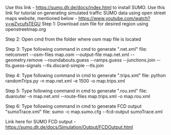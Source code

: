 Use this link - https://sumo.dlr.de/docs/index.html to install SUMO. Use this link for tutorial on generating simulated traffic SUMO data using open street maps website, mentioned below - https://www.youtube.com/watch?v=wZycufsTEGU
Step 1:
Download osm file for desired region using openstreetmap.org

Step 2:
Open cmd from the folder where osm map file is located

Step 3: Type following command in cmd to generate ".net.xml" file:
netconvert --osm-files map.osm --output-file map.net.xml --geometry.remove --roundabouts.guess --ramps.guess --junctions.join --tls.guess-signals --tls.discard-simple --tls.join

Step 4: Type following command in cmd to generate ".trips.xml" file:
python randomTrips.py -n map.net.xml -e 1500 -o map.trips.xml

Step 5: Type following command in cmd to generate ".rou.xml" file:
duarouter -n map.net.xml --route-files map.trips.xml -o map.rou.xml

Step 6: Type following command in cmd to generate FCD output "sumoTrace.xml" file:
sumo -c map.sumo.cfg --fcd-output sumoTrace.xml

Link here for SUMO FCD output - https://sumo.dlr.de/docs/Simulation/Output/FCDOutput.html
